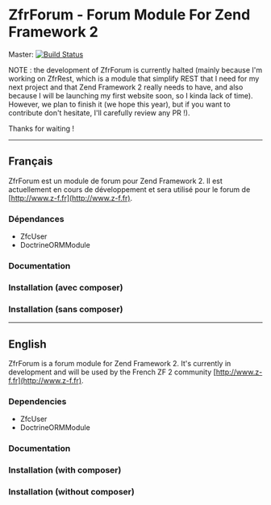 # ZfrForum - Forum Module For Zend Framework 2

Master: [![Build Status](https://secure.travis-ci.org/zf-fr/ZfrForum.png)](http://secure.travis-ci.org/zf-fr/ZfrForum)

NOTE : the development of ZfrForum is currently halted (mainly because I'm working on ZfrRest, which is a module
that simplify REST that I need for my next project and that Zend Framework 2 really needs to have, and also because
I will be launching my first website soon, so I kinda lack of time). However, we plan to finish it (we hope this year),
but if you want to contribute don't hesitate, I'll carefully review any PR !).

Thanks for waiting !

---

## Français

ZfrForum est un module de forum pour Zend Framework 2. Il est actuellement en cours de développement et sera
utilisé pour le forum de [http://www.z-f.fr](http://www.z-f.fr).

### Dépendances

* ZfcUser
* DoctrineORMModule

### Documentation

### Installation (avec composer)

### Installation (sans composer)

---

## English

ZfrForum is a forum module for Zend Framework 2. It's currently in development and will be used by the French
ZF 2 community [http://www.z-f.fr](http://www.z-f.fr).

### Dependencies

* ZfcUser
* DoctrineORMModule

### Documentation

### Installation (with composer)

### Installation (without composer)
